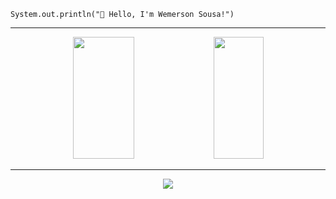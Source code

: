 
<code>System.out.println("👋 Hello, I'm Wemerson Sousa!")</code>
<hr>
<div align="center"> <img width="44%" height="195px" src="https://github-readme-stats.vercel.app/api?username=Wemers0n&show_icons=true&count_private=true&theme=react" /> <img width="40%" height="195px" src="https://github-readme-stats.vercel.app/api/top-langs/?username=Wemers0n&layout=compact&hide_border=true&theme=react" /> </div>
<hr>
<p align="center">
  <a href="https://skillicons.dev">
    <img src="https://skillicons.dev/icons?i=python,java,spring,kafka,aws,postgresql,mongodb,docker" />
  </a>
</p>

<!--
<div align="center" style="display: inline_block"><br> 
[![My Skills](https://skillicons.dev/icons?i=python,java,spring,kafka,aws,redis,postgresql,docker,mongodb)](https://skillicons.dev)
<img align="center" alt="python" src="https://img.shields.io/badge/Python-3776AB?style=for-the-badge&logo=python&logoColor=white" />
<img align="center" alt="java" src="https://img.shields.io/badge/Java-ED8B00?style=for-the-badge&logo=java&logoColor=white" />
<img align="center" alt="spring" src="https://img.shields.io/badge/Spring-6DB33F.svg?style=for-the-badge&logo=Spring&logoColor=white" />
<img align="center" alt="postgres" src="https://img.shields.io/badge/PostgreSQL-4169E1.svg?style=for-the-badge&logo=PostgreSQL&logoColor=white"/> 
<img align="center" alt="mongo" src="https://img.shields.io/badge/MongoDB-47A248.svg?style=for-the-badge&logo=MongoDB&logoColor=white" /> 
<img align="center" alt="kafka" src="https://img.shields.io/badge/Kafka-231F20.svg?style=for-the-badge&logo=Apache-Kafka&logoColor=white"/> 
<img align="center" alt="docker" src="https://img.shields.io/badge/Docker-2496ED.svg?style=for-the-badge&logo=Docker&logoColor=white"/>
<img align="center" alt="git" src="https://img.shields.io/badge/Git-F05032.svg?style=for-the-badge&logo=Git&logoColor=white" /> 
<img align="center" alt="aws" src="https://img.shields.io/badge/AWS-FF9900?style=for-the-badge&logo=aws&logoColor=white"/> 
</div>
-->
